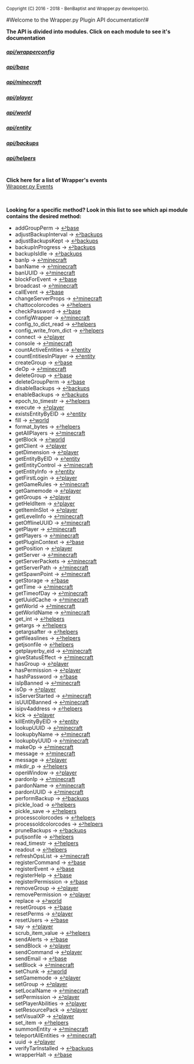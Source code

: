 <sup>Copyright (C) 2016 - 2018 - BenBaptist and Wrapper.py developer(s).</sup>

#Welcome to the Wrapper.py Plugin API documentation!#

**The API is divided into modules.  Click on each module to see it's documentation**

 ##### [api/wrapperconfig](/documentation/wrapperconfig.rst)

 ##### [api/base](/documentation/base.rst)

 ##### [api/minecraft](/documentation/minecraft.rst)

 ##### [api/player](/documentation/player.rst)

 ##### [api/world](/documentation/world.rst)

 ##### [api/entity](/documentation/entity.rst)

 ##### [api/backups](/documentation/backups.rst)

 ##### [api/helpers](/documentation/helpers.rst)

<br>**Click here for a list of Wrapper's events**<br>[Wrapper.py Events](/documentation/events.rst)<br>

<br>


 **Looking for a specific method?  Look in this list to see which api module contains the desired method:** 

-  addGroupPerm -> [↩base](#apibase)
-  adjustBackupInterval -> [↩backups](#apibackups)
-  adjustBackupsKept -> [↩backups](#apibackups)
-  backupInProgress -> [↩backups](#apibackups)
-  backupIsIdle -> [↩backups](#apibackups)
-  banIp -> [↩minecraft](#apiminecraft)
-  banName -> [↩minecraft](#apiminecraft)
-  banUUID -> [↩minecraft](#apiminecraft)
-  blockForEvent -> [↩base](#apibase)
-  broadcast -> [↩minecraft](#apiminecraft)
-  callEvent -> [↩base](#apibase)
-  changeServerProps -> [↩minecraft](#apiminecraft)
-  chattocolorcodes -> [↩helpers](#apihelpers)
-  checkPassword -> [↩base](#apibase)
-  configWrapper -> [↩minecraft](#apiminecraft)
-  config_to_dict_read -> [↩helpers](#apihelpers)
-  config_write_from_dict -> [↩helpers](#apihelpers)
-  connect -> [↩player](#apiplayer)
-  console -> [↩minecraft](#apiminecraft)
-  countActiveEntities -> [↩entity](#apientity)
-  countEntitiesInPlayer -> [↩entity](#apientity)
-  createGroup -> [↩base](#apibase)
-  deOp -> [↩minecraft](#apiminecraft)
-  deleteGroup -> [↩base](#apibase)
-  deleteGroupPerm -> [↩base](#apibase)
-  disableBackups -> [↩backups](#apibackups)
-  enableBackups -> [↩backups](#apibackups)
-  epoch_to_timestr -> [↩helpers](#apihelpers)
-  execute -> [↩player](#apiplayer)
-  existsEntityByEID -> [↩entity](#apientity)
-  fill -> [↩world](#apiworld)
-  format_bytes -> [↩helpers](#apihelpers)
-  getAllPlayers -> [↩minecraft](#apiminecraft)
-  getBlock -> [↩world](#apiworld)
-  getClient -> [↩player](#apiplayer)
-  getDimension -> [↩player](#apiplayer)
-  getEntityByEID -> [↩entity](#apientity)
-  getEntityControl -> [↩minecraft](#apiminecraft)
-  getEntityInfo -> [↩entity](#apientity)
-  getFirstLogin -> [↩player](#apiplayer)
-  getGameRules -> [↩minecraft](#apiminecraft)
-  getGamemode -> [↩player](#apiplayer)
-  getGroups -> [↩player](#apiplayer)
-  getHeldItem -> [↩player](#apiplayer)
-  getItemInSlot -> [↩player](#apiplayer)
-  getLevelInfo -> [↩minecraft](#apiminecraft)
-  getOfflineUUID -> [↩minecraft](#apiminecraft)
-  getPlayer -> [↩minecraft](#apiminecraft)
-  getPlayers -> [↩minecraft](#apiminecraft)
-  getPluginContext -> [↩base](#apibase)
-  getPosition -> [↩player](#apiplayer)
-  getServer -> [↩minecraft](#apiminecraft)
-  getServerPackets -> [↩minecraft](#apiminecraft)
-  getServerPath -> [↩minecraft](#apiminecraft)
-  getSpawnPoint -> [↩minecraft](#apiminecraft)
-  getStorage -> [↩base](#apibase)
-  getTime -> [↩minecraft](#apiminecraft)
-  getTimeofDay -> [↩minecraft](#apiminecraft)
-  getUuidCache -> [↩minecraft](#apiminecraft)
-  getWorld -> [↩minecraft](#apiminecraft)
-  getWorldName -> [↩minecraft](#apiminecraft)
-  get_int -> [↩helpers](#apihelpers)
-  getargs -> [↩helpers](#apihelpers)
-  getargsafter -> [↩helpers](#apihelpers)
-  getfileaslines -> [↩helpers](#apihelpers)
-  getjsonfile -> [↩helpers](#apihelpers)
-  getplayerby_eid -> [↩minecraft](#apiminecraft)
-  giveStatusEffect -> [↩minecraft](#apiminecraft)
-  hasGroup -> [↩player](#apiplayer)
-  hasPermission -> [↩player](#apiplayer)
-  hashPassword -> [↩base](#apibase)
-  isIpBanned -> [↩minecraft](#apiminecraft)
-  isOp -> [↩player](#apiplayer)
-  isServerStarted -> [↩minecraft](#apiminecraft)
-  isUUIDBanned -> [↩minecraft](#apiminecraft)
-  isipv4address -> [↩helpers](#apihelpers)
-  kick -> [↩player](#apiplayer)
-  killEntityByEID -> [↩entity](#apientity)
-  lookupUUID -> [↩minecraft](#apiminecraft)
-  lookupbyName -> [↩minecraft](#apiminecraft)
-  lookupbyUUID -> [↩minecraft](#apiminecraft)
-  makeOp -> [↩minecraft](#apiminecraft)
-  message -> [↩minecraft](#apiminecraft)
-  message -> [↩player](#apiplayer)
-  mkdir_p -> [↩helpers](#apihelpers)
-  openWindow -> [↩player](#apiplayer)
-  pardonIp -> [↩minecraft](#apiminecraft)
-  pardonName -> [↩minecraft](#apiminecraft)
-  pardonUUID -> [↩minecraft](#apiminecraft)
-  performBackup -> [↩backups](#apibackups)
-  pickle_load -> [↩helpers](#apihelpers)
-  pickle_save -> [↩helpers](#apihelpers)
-  processcolorcodes -> [↩helpers](#apihelpers)
-  processoldcolorcodes -> [↩helpers](#apihelpers)
-  pruneBackups -> [↩backups](#apibackups)
-  putjsonfile -> [↩helpers](#apihelpers)
-  read_timestr -> [↩helpers](#apihelpers)
-  readout -> [↩helpers](#apihelpers)
-  refreshOpsList -> [↩minecraft](#apiminecraft)
-  registerCommand -> [↩base](#apibase)
-  registerEvent -> [↩base](#apibase)
-  registerHelp -> [↩base](#apibase)
-  registerPermission -> [↩base](#apibase)
-  removeGroup -> [↩player](#apiplayer)
-  removePermission -> [↩player](#apiplayer)
-  replace -> [↩world](#apiworld)
-  resetGroups -> [↩base](#apibase)
-  resetPerms -> [↩player](#apiplayer)
-  resetUsers -> [↩base](#apibase)
-  say -> [↩player](#apiplayer)
-  scrub_item_value -> [↩helpers](#apihelpers)
-  sendAlerts -> [↩base](#apibase)
-  sendBlock -> [↩player](#apiplayer)
-  sendCommand -> [↩player](#apiplayer)
-  sendEmail -> [↩base](#apibase)
-  setBlock -> [↩minecraft](#apiminecraft)
-  setChunk -> [↩world](#apiworld)
-  setGamemode -> [↩player](#apiplayer)
-  setGroup -> [↩player](#apiplayer)
-  setLocalName -> [↩minecraft](#apiminecraft)
-  setPermission -> [↩player](#apiplayer)
-  setPlayerAbilities -> [↩player](#apiplayer)
-  setResourcePack -> [↩player](#apiplayer)
-  setVisualXP -> [↩player](#apiplayer)
-  set_item -> [↩helpers](#apihelpers)
-  summonEntity -> [↩minecraft](#apiminecraft)
-  teleportAllEntities -> [↩minecraft](#apiminecraft)
-  uuid -> [↩player](#apiplayer)
-  verifyTarInstalled -> [↩backups](#apibackups)
-  wrapperHalt -> [↩base](#apibase)